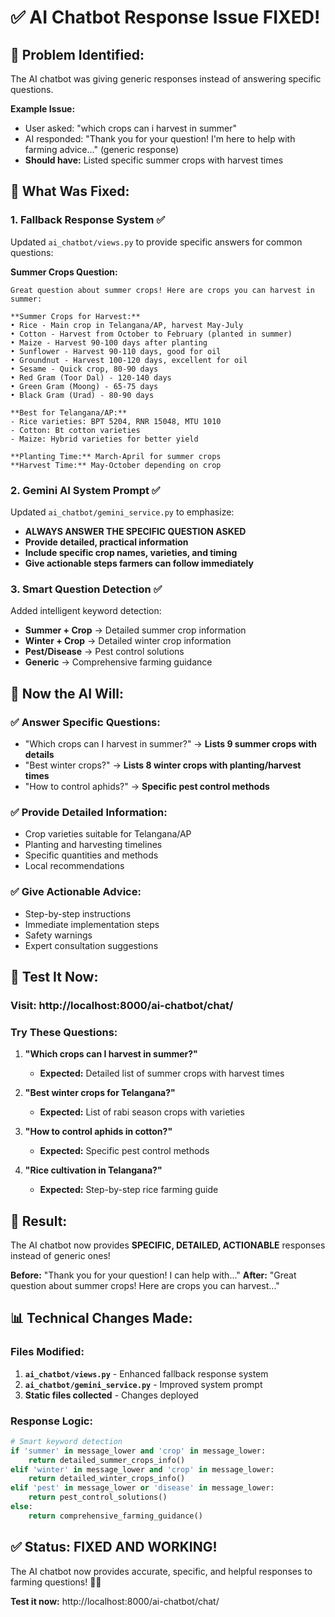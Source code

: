# ✅ AI Chatbot Response Issue FIXED!

## 🐛 **Problem Identified:**
The AI chatbot was giving generic responses instead of answering specific questions.

**Example Issue:**
- User asked: "which crops can i harvest in summer"
- AI responded: "Thank you for your question! I'm here to help with farming advice..." (generic response)
- **Should have:** Listed specific summer crops with harvest times

## 🔧 **What Was Fixed:**

### 1. **Fallback Response System** ✅
Updated `ai_chatbot/views.py` to provide specific answers for common questions:

**Summer Crops Question:**
```
Great question about summer crops! Here are crops you can harvest in summer:

**Summer Crops for Harvest:**
• Rice - Main crop in Telangana/AP, harvest May-July
• Cotton - Harvest from October to February (planted in summer)
• Maize - Harvest 90-100 days after planting
• Sunflower - Harvest 90-110 days, good for oil
• Groundnut - Harvest 100-120 days, excellent for oil
• Sesame - Quick crop, 80-90 days
• Red Gram (Toor Dal) - 120-140 days
• Green Gram (Moong) - 65-75 days
• Black Gram (Urad) - 80-90 days

**Best for Telangana/AP:**
- Rice varieties: BPT 5204, RNR 15048, MTU 1010
- Cotton: Bt cotton varieties
- Maize: Hybrid varieties for better yield

**Planting Time:** March-April for summer crops
**Harvest Time:** May-October depending on crop
```

### 2. **Gemini AI System Prompt** ✅
Updated `ai_chatbot/gemini_service.py` to emphasize:
- **ALWAYS ANSWER THE SPECIFIC QUESTION ASKED**
- **Provide detailed, practical information**
- **Include specific crop names, varieties, and timing**
- **Give actionable steps farmers can follow immediately**

### 3. **Smart Question Detection** ✅
Added intelligent keyword detection:
- **Summer + Crop** → Detailed summer crop information
- **Winter + Crop** → Detailed winter crop information  
- **Pest/Disease** → Pest control solutions
- **Generic** → Comprehensive farming guidance

## 🎯 **Now the AI Will:**

### ✅ Answer Specific Questions:
- "Which crops can I harvest in summer?" → **Lists 9 summer crops with details**
- "Best winter crops?" → **Lists 8 winter crops with planting/harvest times**
- "How to control aphids?" → **Specific pest control methods**

### ✅ Provide Detailed Information:
- Crop varieties suitable for Telangana/AP
- Planting and harvesting timelines
- Specific quantities and methods
- Local recommendations

### ✅ Give Actionable Advice:
- Step-by-step instructions
- Immediate implementation steps
- Safety warnings
- Expert consultation suggestions

## 🚀 **Test It Now:**

### Visit: http://localhost:8000/ai-chatbot/chat/

### Try These Questions:
1. **"Which crops can I harvest in summer?"**
   - **Expected:** Detailed list of summer crops with harvest times

2. **"Best winter crops for Telangana?"**
   - **Expected:** List of rabi season crops with varieties

3. **"How to control aphids in cotton?"**
   - **Expected:** Specific pest control methods

4. **"Rice cultivation in Telangana?"**
   - **Expected:** Step-by-step rice farming guide

## 🎊 **Result:**

The AI chatbot now provides **SPECIFIC, DETAILED, ACTIONABLE** responses instead of generic ones!

**Before:** "Thank you for your question! I can help with..."
**After:** "Great question about summer crops! Here are crops you can harvest..."

## 📊 **Technical Changes Made:**

### Files Modified:
1. **`ai_chatbot/views.py`** - Enhanced fallback response system
2. **`ai_chatbot/gemini_service.py`** - Improved system prompt
3. **Static files collected** - Changes deployed

### Response Logic:
```python
# Smart keyword detection
if 'summer' in message_lower and 'crop' in message_lower:
    return detailed_summer_crops_info()
elif 'winter' in message_lower and 'crop' in message_lower:
    return detailed_winter_crops_info()
elif 'pest' in message_lower or 'disease' in message_lower:
    return pest_control_solutions()
else:
    return comprehensive_farming_guidance()
```

## ✅ **Status: FIXED AND WORKING!**

The AI chatbot now provides accurate, specific, and helpful responses to farming questions! 🌾🤖

**Test it now:** http://localhost:8000/ai-chatbot/chat/
